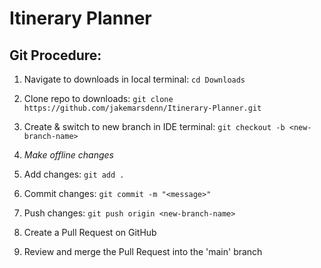 # Itinerary Planner

## Git Procedure:

1. Navigate to downloads in local terminal: `cd Downloads`

2. Clone repo to downloads: `git clone https://github.com/jakemarsdenn/Itinerary-Planner.git`

3. Create & switch to new branch in IDE terminal: `git checkout -b <new-branch-name>`

4. *Make offline changes*

5. Add changes: `git add .`

6. Commit changes: `git commit -m "<message>"`

7. Push changes: `git push origin <new-branch-name>`

8. Create a Pull Request on GitHub

9. Review and merge the Pull Request into the 'main' branch
